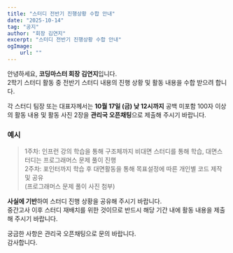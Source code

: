 ```yaml
---
title: "스터디 전반기 진행상황 수합 안내"
date: "2025-10-14"
tag: "공지"
author: "회장 김연지"
excerpt: "스터디 전반기 진행상황 수합 안내"
ogImage:
    url: ""
---
```


안녕하세요, **코딩마스터 회장 김연지**입니다.\
2학기 스터디 활동 중 전반기 스터디 내용의 진행 상황 및 활동 내용을 수합 받으려 합니다.

각 스터디 팀장 또는 대표자께서는 **10월 17일 (금) 낮 12시까지** 공백 미포함 100자 이상의 활동 내용 및 활동 사진 2장을 **관리국 오픈채팅**으로 제출해 주시기 바랍니다.

### 예시

> 1주차: 인프런 강의 학습을 통해 구조체까지 비대면 스터디를 통해 학습, 대면스터디는 프로그래머스 문제 풀이 진행\
> 2주차: 포인터까지 학습 후 대면활동을 통해 목표설정에 따른 개인별 코드 제작 및 공유\
> (프로그래머스 문제 풀이 사진 첨부)

**사실에 기반**하여 스터디 진행 상황을 공유해 주시기 바랍니다.\
중간고사 이후 스터디 재배치를 위한 것이므로 반드시 해당 기간 내에 활동 내용을 제출해 주시기 바랍니다.

궁금한 사항은 관리국 오픈채팅으로 문의 바랍니다.\
감사합니다.
